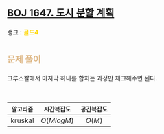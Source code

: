 # <span style="font-size:17pt; font-weight:bold">[BOJ 1647. 도시 분할 계획](https://www.acmicpc.net/problem/1647)</span>
랭크 : <span style="color:gold">__골드4__</span>
<br>

# <span style="font-size:15pt;color:BurlyWood">문제 풀이</span>

크루스칼에서 마지막 하나를 합치는 과정만 체크해주면 된다.

<br>

|`알고리즘`|`시간복잡도`|`공간복잡도`|
|:---:|:---:|:---:|
| kruskal | $O(M logM)$| $O(M)$ |

<br><br>
